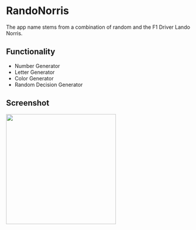 # RandoNorris

The app name stems from a combination of random and the F1 Driver Lando Norris.

## Functionality

- Number Generator
- Letter Generator
- Color Generator
- Random Decision Generator

## Screenshot

<img src="https://github.com/NickRTR/RandoNorris/assets/95316598/d0b62b8a-f876-4e4c-8e38-37e13b16810a" width="300px">
